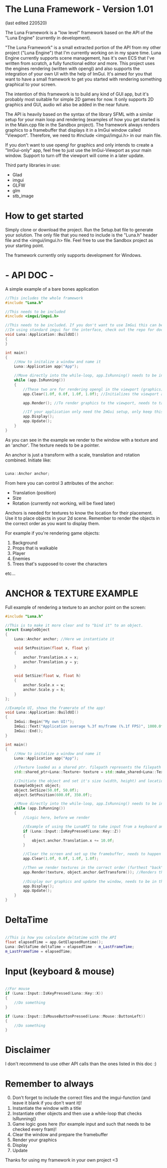 # The Luna Framework - Version 1.01

(last edited 220520)

The Luna Framework is a "low level" framework based on the API of the "Luna Engine" (currently in development).

"The Luna Framework" is a small extracted portion of the API from my other project ("Luna Engine") that I'm currently working on in my spare time.
Luna Engine currently supports scene management, has it's own ECS that I've written from scratch, a fully functional editor and more. 
This project uses the engines rendering (written with opengl) and also supports the integration of your own UI with the help of ImGui.
It's aimed for you that want to have a small framework to get you started with rendering something graphical to your screen.

The intention of this framework is to build any kind of GUI app, but it's probably most suitable for simple 2D games for now.
It only supports 2D graphics and GUI, audio wil also be added in the near future.

The API is heavily based on the syntax of the library SFML with a similar setup for your main loop and rendering (examples of how you get started is in the Main.cpp file in the Sandbox project).
The framework always renders graphics to a framebuffer that displays it in a ImGui window called "Viewport". Therefore, we need to #include <imgui/imgui.h> in our main file.


If you don't want to use opengl for graphics and only intends to create a "ImGui-only" app, feel free to just use the ImGui-Viewport as your main window. 
Support to turn off the viewport will come in a later update.


Third party libraries in use:

- Glad
- imgui
- GLFW
- glm
- stb_image



# How to get started

Simply clone or download the project. Run the Setup.bat file to generate your solution.
The only file that you need to include is the "Luna.h" header file and the <imgui/imgui.h> file.
Feel free to use the Sandbox project as your starting point.

The framework currently only supports development for Windows.



# - API DOC -


 A simple example of a bare bones application

```cpp
//This includes the whole framework
#include "Luna.h"

//This needs to be included
#include <imgui/imgui.h>

//This needs to be included. If you don't want to use ImGui this can be left blank but still needs to be here!
//Im using standard imgui for the interface, check out the repo for documentation!
void Luna::Application::BuildUI()
{
}

int main()
{
	//How to initalize a window and name it
	Luna::Application app("App"); 

	//Move directly into the while-loop, app.IsRunning() needs to be included here
	while (app.IsRunning())
	{
		//These two are for rendering opengl in the viewport (graphics)
		app.Clear(1.0f, 0.0f, 1.0f, 1.0f); //Initializes the viewport as a rendering texture

		app.Render(); //To render graphics to the viewport, needs to take in a texture and a anchor.GetTransform().

		//If your application only need the ImGui setup, only keep this and Update */
		app.Display(); 
		app.Update(); 
	}
}

```

As you can see in the example we render to the window with a texture and an 'anchor'.
The texture needs to be a pointer.

An anchor is just a transform with a scale, translation and rotation combined.
Initiate like:

```cpp

Luna::Anchor anchor;

```

From here you can control 3 attributes of the anchor:
- Translation (position)
- Size
- Rotation (currently not working, will be fixed later)

Anchors is needed for textures to know the location for their placement. Use it to place objects in your 2d scene.
Remember to render the objects in the correct order as you want to display them.

For example if you're rendering game objects:

1. Background
2. Props that is walkable
3. Player
4. Enemies
5. Trees that's supposed to cover the characters

etc...


# ANCHOR & TEXTURE EXAMPLE

Full example of rendering a texture to an anchor point on the screen:

```cpp
#include "Luna.h"

//This is to make it more clear and to "bind it" to an object.
struct ExampleObject
{
	Luna::Anchor anchor; //Here we instantiate it

	void SetPosition(float x, float y)
	{
		anchor.Translation.x = x;
		anchor.Translation.y = y;
	}
	
	void SetSize(float w, float h)
	{
		anchor.Scale.x = w;
		anchor.Scale.y = h;
	}
};

//Example UI, shows the framerate of the app!
void Luna::Application::BuildUI()
{
	ImGui::Begin("My own UI!");
	ImGui::Text("Application average %.3f ms/frame (%.1f FPS)", 1000.0f / ImGui::GetIO().Framerate, ImGui::GetIO().Framerate);
	ImGui::End();
}

int main()
{
	//How to initalize a window and name it
	Luna::Application app("App"); 

	//Texture loaded as a shared ptr. filepath represents the filepath to whichever folder you store your assets in.
	std::shared_ptr<Luna::Texture> texture = std::make_shared<Luna::Texture>(filepath);

	//Initiate the object and set it's size (width, height) and location (x, y)
	ExampleObject object;
	object.SetSize(50.0f, 50.0f);
	object.SetPosition(600.0f, 350.0f);

	//Move directly into the while-loop, app.IsRunning() needs to be included here as it's directly linked with a "close the window via the exit button" event
	while (app.IsRunning())
	{
		//Logic here, before we render

		//Example of using the LunaAPI to take input from a keyboard and translate (move) the object by manipulating it's anchor point.
		if (Luna::Input::IsKeyPressed(Luna::Key::Z))
		{
			object.anchor.Translation.x += 10.0f;
		}

		//Clear the screen and set up the framebuffer, needs to happen every frame
		app.Clear(1.0f, 0.0f, 1.0f, 1.0f);

		//Then we render textures in the correct order (furthest "back" to the "front" as in the example list above)
		app.Render(texture, object.anchor.GetTransform()); //Renders the texture at the anchors position and with the anchors scale.
		
		//Display our graphics and update the window, needs to be in this order for a correct result
		app.Display();
		app.Update();
	}
}

```

# DeltaTime

```cpp

//This is how you calculate deltatime with the API
float elapsedTime = app.GetElapsedRuntime();
Luna::DeltaTime deltaTime = elapsedTime - m_LastFrameTime;
m_LastFrameTime = elapsedTime;


```

# Input (keyboard & mouse)

```cpp

//For mouse
if (Luna::Input::IsKeyPressed(Luna::Key::X))
{
	//Do something
}

if (Luna::Input::IsMouseButtonPressed(Luna::Mouse::ButtonLeft))
{
	//Do something 
}

```


# Disclaimer

I don't recommend to use other API calls than the ones listed in this doc :)

# Remember to always

0. Don't forget to include the correct files and the imgui-function (and leave it blank if you don't want it)!
1. Instantiate the window with a title
2. Instantiate other objects and then use a while-loop that checks IsRunning()
3. Game logic goes here (for example input and such that needs to be checked every fram)!
4. Clear the window and prepare the framebuffer
5. Render your graphics
6. Display
7. Update



Thanks for using my framework in your own project <3